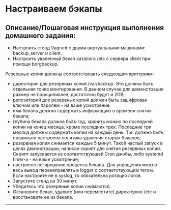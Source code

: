 # Настраиваем бэкапы

## Описание/Пошаговая инструкция выполнения домашнего задания:

* Настроить стенд Vagrant с двумя виртуальными машинами: backup_server и client.  
* Настроить удаленный бекап каталога /etc c сервера client при помощи borgbackup. 

Резервные копии должны соответствовать следующим критериям:

  *  директория для резервных копий /var/backup. Это должна быть отдельная точка монтирования. В данном случае для демонстрации размер не принципиален, достаточно будет и 2GB;
  *  репозиторий дле резервных копий должен быть зашифрован ключом или паролем - на ваше усмотрение;
   * имя бекапа должно содержать информацию о времени снятия бекапа;
   * глубина бекапа должна быть год, хранить можно по последней копии на конец месяца, кроме последних трех. Последние три месяца должны содержать копии на каждый день. Т.е. должна быть правильно настроена политика удаления старых бэкапов;
  *  резервная копия снимается каждые 5 минут. Такой частый запуск в целях демонстрации;
    написан скрипт для снятия резервных копий. Скрипт запускается из соответствующей Cron джобы, либо systemd timer-а - на ваше усмотрение;
   * настроено логирование процесса бекапа. Для упрощения можно весь вывод перенаправлять в logger с соответствующим тегом. Если настроите не в syslog, то обязательна ротация логов.
   * Запустите стенд на 30 минут.
   * Убедитесь что резервные копии снимаются.
   * Остановите бекап, удалите (или переместите) директорию /etc и восстановите ее из бекапа.
   
   ---